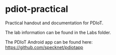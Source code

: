 # pdiot-practical
Practical handout and documentation for PDIoT.

The lab information can be found in the Labs folder. 

The PDIoT Android app can be found here:
https://github.com/specknet/pdiotapp
